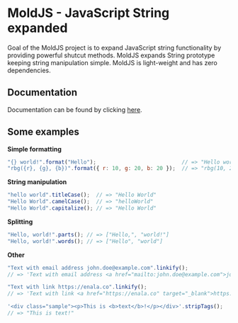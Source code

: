 # MoldJS - JavaScript String expanded

Goal of the MoldJS project is to expand JavaScript string functionality by providing powerful shutcut methods. MoldJS expands String prototype keeping string manipulation simple. MoldJS is light-weight and has zero dependencies.

## Documentation

Documentation can be found by clicking [here](https://github.com/juhoen/moldjs/blob/master/DOCS.md).

## Some examples

**Simple formatting**

```js
"{} world!".format("Hello");                           // => "Hello world"
"rbg({r}, {g}, {b})".format({ r: 10, g: 20, b: 20 });  // => "rbg(10, 20, 30);"
```

**String manipulation**

```js
"hello world".titleCase();  // => "Hello World"
"Hello World".camelCase();  // => "helloWorld"
"Hello World".capitalize(); // => "Hello World"
```

**Splitting**

```js
"Hello, world!".parts(); // => ["Hello,", "world!"]
"Hello, world!".words(); // => ["Hello", "world"]
```

**Other**

```js
"Text with email address john.doe@example.com".linkify();
// => 'Text with email address <a href="mailto:john.doe@example.com">john.doe@example.com</a>'

"Text with link https://enala.co".linkify();
// => 'Text with link <a href="https://enala.co" target="_blank">https://enala.co</a>'

'<div class="sample"><p>This is <b>text</b>!</p></div>'.stripTags();
// => "This is text!"
```
